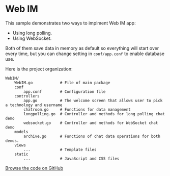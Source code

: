 # Web IM

This sample demonstrates two ways to implment Web IM app:

- Using long polling.
- Using WebSocket.

Both of them save data in memory as default so everything will start over every time, but you can change setting in `conf/app.conf` to enable database use.

Here is the project organization:

```
WebIM/
	WebIM.go			# File of main package
	conf
		app.conf		# Configuration file
	controllers
		app.go			# The welcome screen that allows user to pick a technology and username
		chatroom.go		# Functions for data management
		longpolling.go	# Controller and methods for long polling chat demo
		websocket.go	# Controller and methods for WebSocket chat demo
	models
		archive.go		# Functions of chat data operations for both demos.
	views
		...				# Template files
	static
		...				# JavaScript and CSS files
```

[Browse the code on GitHub](https://github.com/beego/samples/tree/master/WebIM)

